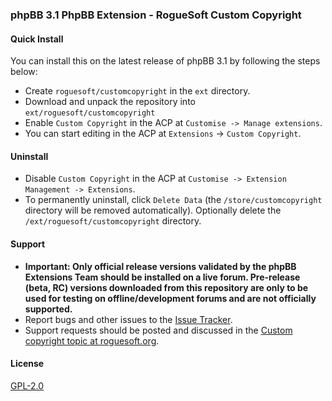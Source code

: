 ### phpBB 3.1 PhpBB Extension - RogueSoft Custom Copyright

#### Quick Install

You can install this on the latest release of phpBB 3.1 by following the steps below:

* Create `roguesoft/customcopyright` in the `ext` directory.
* Download and unpack the repository into `ext/roguesoft/customcopyright`
* Enable `Custom Copyright` in the ACP at `Customise -> Manage extensions`.
* You can start editing in the ACP at `Extensions` -> `Custom Copyright`.

#### Uninstall

* Disable `Custom Copyright` in the ACP at `Customise -> Extension Management -> Extensions`.
* To permanently uninstall, click `Delete Data` (the `/store/customcopyright` directory will be removed automatically). Optionally delete the `/ext/roguesoft/customcopyright` directory.

#### Support

* **Important: Only official release versions validated by the phpBB Extensions Team should be installed on a live forum. Pre-release (beta, RC) versions downloaded from this repository are only to be used for testing on offline/development forums and are not officially supported.**
* Report bugs and other issues to the [Issue Tracker](https://github.com/roguesoft/customcopyright/issues).
* Support requests should be posted and discussed in the [Custom copyright topic at roguesoft.org](http://www.roguesoft.org/community/viewtopic.php?f=456&t=2275361).

#### License

[GPL-2.0](license.txt)
